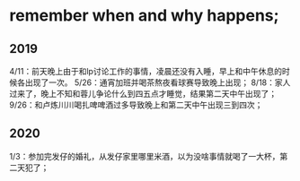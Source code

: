 # remember when and why happens;

## 2019
4/11：前天晚上由于和lp讨论工作的事情，凌晨还没有入睡，早上和中午休息的时候各出现了一次。
5/26：通宵加班并喝茶熬夜看球赛导致晚上出现；
8/18：家人过来了，晚上不知和蓉儿争论什么到四五点才睡觉，结果第二天中午出现了；
9/26：和卢炼川川喝扎啤啤酒过多导致晚上和第二天中午出现三到四次；

## 2020
1/3：参加完发仔的婚礼，从发仔家里哪里米酒，以为没啥事情就喝了一大杯，第二天犯了；
